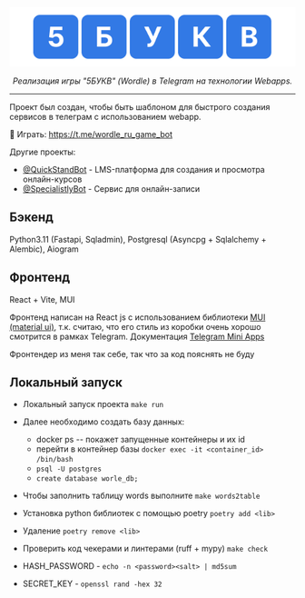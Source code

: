 <p align="center">
  <img src="title.png" alt="Wordle"/>
</p>
<p align="center">
    <em>Реализация игры "5БУКВ" (Wordle) в Telegram на технологии Webapps.</em>
</p>

---
Проект был создан, чтобы быть шаблоном для быстрого создания сервисов в телеграм с использованием webapp.

🧩 Играть: https://t.me/wordle_ru_game_bot

Другие проекты:
- [@QuickStandBot](https://t.me/QuickStandBot) - LMS-платформа для создания и просмотра онлайн-курсов
- [@SpecialistlyBot](https://t.me/SpecialistlyBot) - Сервис для онлайн-записи


## Бэкенд
Python3.11 (Fastapi, Sqladmin), Postgresql (Asyncpg + Sqlalchemy + Alembic), Aiogram



## Фронтенд
React + Vite, MUI

Фронтенд написан на React js с использованием библиотеки [MUI (material ui)](https://mui.com/material-ui/getting-started/), т.к. считаю, что его стиль
из коробки очень хорошо смотрится в рамках Telegram.
Документация [Telegram Mini Apps](https://core.telegram.org/bots/webapps)

Фронтендер из меня так себе, так что за код пояснять не буду


## Локальный запуск

- Локальный запуск проекта `make run`
- Далее необходимо создать базу данных:
  - docker ps -- покажет запущенные контейнеры и их id
  - перейти в контейнер базы `docker exec -it <container_id> /bin/bash`
  - `psql -U postgres`
  - `create database worle_db;`
- Чтобы заполнить таблицу words выполните `make words2table`


- Установка python библиотек с помощью poetry `poetry add <lib>`
- Удаление `poetry remove <lib>`
- Проверить код чекерами и линтерами (ruff + mypy) `make check`


- HASH_PASSWORD - `echo -n <password><salt> | md5sum`
- SECRET_KEY - `openssl rand -hex 32`
